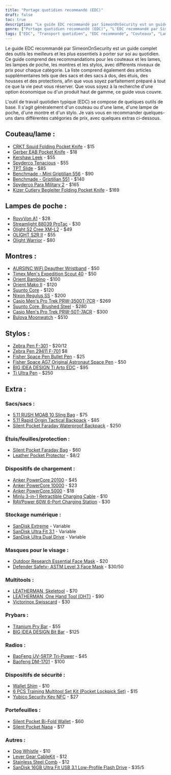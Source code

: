 ```yaml
---
title: "Portage quotidien recommandé (EDC)"
draft: false
toc: true
description: "Le guide EDC recommandé par SimeonOnSecurity est un guide complet des outils les meilleurs et les plus essentiels à porter sur soi au quotidien. Ce guide comprend des recommandations pour les couteaux et les lames, les lampes de poche, les montres et les stylos, avec différents niveaux de prix pour chaque catégorie. La liste comprend également des articles supplémentaires tels que des sacs et des sacs à dos, des étuis, des housses et des protections, afin que vous soyez parfaitement préparé à tout ce que la vie peut vous réserver. Que vous soyez à la recherche d'une option économique ou d'un produit haut de gamme, ce guide vous couvre."
genre: ["Portage quotidien recommandé (EDC)", "L'EDC recommandé par SimeonOnSecurity", "Transport quotidien", "Couteaux et lames", "Lampes de poche", "Montres", "Stylos", "Sacs et sacs à dos", "Cas", "Manches", "Protection de l'environnement"]
tags: ["EDC", "Transport quotidien", "EDC recommandé", "Couteaux", "Lames", "Lampes de poche", "Montres", "Stylos", "Sacs", "Sacs à dos", "Cas", "Manches", "Protection de l'environnement", "Budget raisonnable", "Haut de gamme", "Recommandations concernant les couteaux et les lames", "Recommandations pour les lampes de poche", "Recommandations pour les montres", "Pen recommendations", "Recommandations pour les sacs", "Marques de couteaux", "Marques de lampes de poche", "Marques horlogères", "Marques de stylos", "Matériel EDC", "Outils de tous les jours", "EDC essentials", "Produits EDC", "Accessoires EDC", "Meilleur équipement EDC"]
---
```


Le guide EDC recommandé par SimeonOnSecurity est un guide complet des outils les meilleurs et les plus essentiels à porter sur soi au quotidien. Ce guide comprend des recommandations pour les couteaux et les lames, les lampes de poche, les montres et les stylos, avec différents niveaux de prix pour chaque catégorie. La liste comprend également des articles supplémentaires tels que des sacs et des sacs à dos, des étuis, des housses et des protections, afin que vous soyez parfaitement préparé à tout ce que la vie peut vous réserver. Que vous soyez à la recherche d'une option économique ou d'un produit haut de gamme, ce guide vous couvre.

L'outil de travail quotidien typique (EDC) se compose de quelques outils de base. Il s'agit généralement d'un couteau ou d'une lame, d'une lampe de poche, d'une montre et d'un stylo.
Je vais vous en recommander quelques-uns dans différentes catégories de prix, avec quelques extras ci-dessous.

## Couteau/lame :
- [CRKT Squid Folding Pocket Knife](https://amzn.to/2J58ruG) - $15
- [Gerber EAB Pocket Knife](https://amzn.to/37aQwdN) - $18
- [Kershaw Leek](https://amzn.to/3fBCsxX) - $55
- [Spyderco Tenacious](https://amzn.to/37eIxN1) - $55
- [TPT Slide](https://amzn.to/3l9h9EY) - $85
- [Benchmade - Mini Griptilian 556](https://amzn.to/3sfKaUi) - $90
- [Benchmade - Griptilian 551](https://amzn.to/3skv7sA) - $140
- [Spyderco Para Military 2](https://amzn.to/3q1CbsN) - $165
- [Kizer Cutlery Begleiter Folding Pocket Knife](https://amzn.to/369xAx1) - $169
## Lampes de poche :
- [RovyVon A1](https://amzn.to/37foii2) - $28
- [Streamlight 88039 ProTac](https://amzn.to/3larxMH) - $30
- [Olight S2 Cree XM-L2](https://amzn.to/3nT0XJM) - $49
- [OLIGHT S2R II](https://amzn.to/3me6muz) - $55
- [Olight Warrior](https://amzn.to/3q4w2MA) - $80
## Montres :
- [AURSINC WiFi Deauther Wristband](https://amzn.to/3mamayD) - $50
- [Timex Men's Expedition Scout 40](https://amzn.to/3fFEwVr) - $50
- [Orient Bambino](https://amzn.to/3la0Wj4) - $100
- [Orient Mako II](https://amzn.to/3leLJNw) - $120
- [Suunto Core](https://amzn.to/2JkU31a) - $120
- [Nixon Regulus SS](https://amzn.to/39j8ZHV) - $200
- [Casio Men's Pro Trek PRW-3500T-7CR](https://amzn.to/3m5JMEm) - $269
- [Suunto Core, Brushed Steel](https://amzn.to/39iaqq1) - $280
- [Casio Men's Pro Trek PRW-50T-7ACR](https://amzn.to/3l7k1Ch) - $300
- [Bulova Moonwatch](https://amzn.to/3663CKa) - $510
## Stylos :
- [Zebra Pen F-301](https://amzn.to/2V3L475) - $20/12
- [Zebra Pen 29411 F-701](https://amzn.to/37g04UU) $8
- [Fisher Space Pen Bullet Pen](https://amzn.to/3mbtYjw) - $25
- [Fisher Space AG7 Original Astronaut Space Pen](https://amzn.to/33kXewQ) - $50
- [BIG IDEA DESIGN Ti Arto EDC](https://amzn.to/3o4sk3P) - $95
- [Ti Ultra Pen](https://amzn.to/3lhmTwI) - $250

## Extra :
### Sacs/sacs :
- [5.11 RUSH MOAB 10 Sling Bag](https://amzn.to/37dNzJw) - $75
- [5.11 Rapid Origin Tactical Backpack](https://amzn.to/2Xftle4) - $85
- [Silent Pocket Faraday Waterproof Backpack](https://amzn.to/3rZyXa7) - $250
### Étuis/feuilles/protection :
- [Silent Pocket Faraday Bag](https://amzn.to/39irFaJ) - $60
- [Leather Pocket Protector](https://amzn.to/3o5V6Bb) - $8/2
### Dispositifs de chargement :
- [Anker PowerCore 20100](https://amzn.to/35em2Yi) - $45
- [Anker PowerCore 10000](https://amzn.to/38eJR4a) - $23
- [Anker PowerCore 5000](https://amzn.to/3olpoA7) - $18
- [Minlu 3-in-1 Retractible Charging Cable](https://amzn.to/3rWNPGo) - $10
- [RAVPower 60W 6-Port Charging Station](https://amzn.to/2Xed20V) - $30
### Stockage numérique :
- [SanDisk Extreme](https://amzn.to/38hXkbq) - Variable
- [SanDisk Ultra Fit 3.1](https://amzn.to/3nimxXE) - Variable
- [SanDisk Ultra Dual Drive](https://amzn.to/3ni9rtn) - Variable
### Masques pour le visage :
- [Outdoor Research Essential Face Mask](https://amzn.to/2JU21yU) - $20
- [Defender Safety- ASTM Level 3 Face Mask](https://amzn.to/2LMe3dX) - $30/50
### Multitools :
- [LEATHERMAN, Skeletool](https://amzn.to/2V6RYZm) - $70
- [LEATHERMAN, One Hand Tool (OHT)](https://amzn.to/3b7sCDM) - $90
- [Victorinox Swisscard](https://amzn.to/3mdmb4F) - $30
### Prybars :
- [Titanium Pry Bar](https://amzn.to/2Jc1zLY) - $55
- [BIG IDEA DESIGN Bit Bar](https://amzn.to/37badSL) - $125
### Radios :
- [BaoFeng UV-5RTP Tri-Power](https://amzn.to/379KOJb) - $45
- [Baofeng DM-1701](https://amzn.to/3la1ci2) - $100
### Dispositifs de sécurité :
- [Wallet Shim](https://amzn.to/2JMRXre) - $10
- [6 PCS Training Multitool Set Kit (Pocket Lockpick Set)](https://amzn.to/3o2rgxb) - $15
- [Yubico Security Key NFC](https://amzn.to/36bUF26) - $27
### Portefeuilles :
- [Silent Pocket Bi-Fold Wallet](https://amzn.to/3ldXFz0) - $60
- [Silent Pocket Napa](https://amzn.to/3hKMdea) - $17
### Autres :
- [Dog Whistle](https://amzn.to/39jFrtC) - $10
- [Lever Gear CableKit](https://amzn.to/2HEIiSw) - $12
- [Stainless Steel Comb](https://amzn.to/3fG5rQY) - $12
- [SanDisk 16GB Ultra Fit USB 3.1 Low-Profile Flash Drive](https://amzn.to/3fCcb2k) - $35/5
